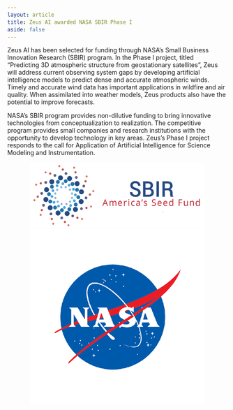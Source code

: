 ```yaml
---
layout: article
title: Zeus AI awarded NASA SBIR Phase I
aside: false
---
```



Zeus AI has been selected for funding through NASA’s Small Business Innovation Research (SBIR) program. In the Phase I project, titled “Predicting 3D atmospheric structure from geostationary satellites”, Zeus will address current observing system gaps by developing artificial intelligence models to predict dense and accurate atmospheric winds. Timely and accurate wind data has important applications in wildfire and air quality. When assimilated into weather models, Zeus products also have the potential to improve forecasts.

NASA’s SBIR program provides non-dilutive funding to bring innovative technologies from conceptualization to realization. The competitive program provides small companies and research institutions with the opportunity to develop technology in key areas. Zeus’s Phase I project responds to the call for Application of Artificial Intelligence for Science Modeling and Instrumentation.

<div><center>
	<img class="image" src="/assets/nasa-sbir-icon.png" style="width:400px;height:150px;"/>
	<img class="image" src="/assets/NASA_Logo_FullColor1.png"/>
</center>
</div>

